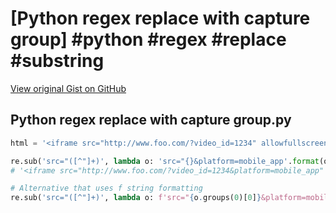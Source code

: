 # [Python regex replace with capture group] #python #regex #replace #substring

[View original Gist on GitHub](https://gist.github.com/Integralist/05247b9a12bad8a93c84c74e4784b8a7)

## Python regex replace with capture group.py

```python
html = '<iframe src="http://www.foo.com/?video_id=1234" allowfullscreen>'

re.sub('src="([^"]+)', lambda o: 'src="{}&platform=mobile_app'.format(o.groups(0)[0]), html)
# '<iframe src="http://www.foo.com/?video_id=1234&platform=mobile_app" allowfullscreen>'

# Alternative that uses f string formatting
re.sub('src="([^"]+)', lambda o: f'src="{o.groups(0)[0]}&platform=mobile_app', html)
```

